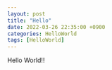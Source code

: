 ```yaml
---
layout: post
title: "Hello"
date: 2022-03-26 22:35:00 +0900
categories: HelloWorld
tags: [HelloWorld]
---
```


Hello World!!
